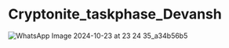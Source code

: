 # Cryptonite_taskphase_Devansh
![WhatsApp Image 2024-10-23 at 23 24 35_a34b56b5](https://github.com/user-attachments/assets/a84412f9-477e-47a2-80af-5c10fc2f2211)
